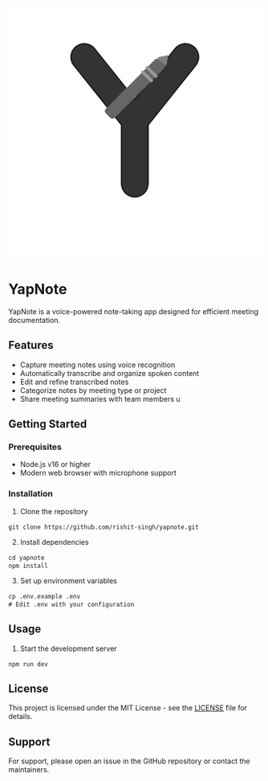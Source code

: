 
![alt text](public/logo.svg) 
# YapNote

YapNote is a voice-powered note-taking app designed for efficient meeting documentation.

## Features

- Capture meeting notes using voice recognition
- Automatically transcribe and organize spoken content
- Edit and refine transcribed notes
- Categorize notes by meeting type or project
- Share meeting summaries with team members
u
## Getting Started

### Prerequisites
- Node.js v16 or higher
- Modern web browser with microphone support

### Installation
1. Clone the repository
```
git clone https://github.com/rishit-singh/yapnote.git
```

2. Install dependencies
```
cd yapnote
npm install
```

3. Set up environment variables
```
cp .env.example .env
# Edit .env with your configuration
```

## Usage

1. Start the development server
```
npm run dev
```

## License

This project is licensed under the MIT License - see the [LICENSE](LICENSE) file for details.

## Support

For support, please open an issue in the GitHub repository or contact the maintainers.
